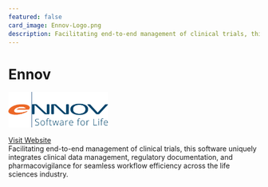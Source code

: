 ```yaml
---
featured: false
card_image: Ennov-Logo.png
description: Facilitating end-to-end management of clinical trials, this software uniquely integrates clinical data management, regulatory documentation, and pharmacovigilance for seamless workflow efficiency across the life sciences industry.
---
```


# Ennov
<img src="Ennov-Logo.png" alt="Logo" style="max-width: 200px; height: auto;">

<a href="https://en.ennov.com/solutions/clinical/ctms/">Visit Website</a>  
Facilitating end-to-end management of clinical trials, this software uniquely integrates clinical data management, regulatory documentation, and pharmacovigilance for seamless workflow efficiency across the life sciences industry.
